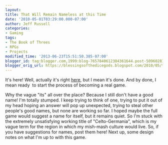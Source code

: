 ```yaml
---
layout:  
title: That Will Remain Nameless at this Time
date: '2010-05-01T03:29:00.000-07:00'
author: Jeff Russell
categories:
- Gaming
tags:
- The Book of Threes
- RPGs
- Projects
modified_time: '2013-06-23T15:51:50.385-07:00'
blogger_id: tag:blogger.com,1999:blog-7657840612384361644.post-5096028123722697091
blogger_orig_url: https://blessingsofthedicegods.blogspot.com/2010/05/that-will-remain-nameless-at-this-time.html
---
```


It's here! Well, actually it's right [here](http://dicegods.wordpress.com/games/celto-germania/), but I mean it's done. And by done, I mean ready  to start the process of becoming a real game.  
  
Why the vague "its" all over the place? Because I still don't have a good name! I'm totally stumped. I keep trying to think of one, trying to put it out of my head hoping an answer will pop up unexpected, trying to steal other people's good names, but none are working so far. I hoped maybe the full game would suggest a name for itself, but it remains quiet. So I'm stuck with the extremely unsatisfying working title of "Celto-Germania", which is my vague term for the region in which my mish-mash culture would live. So, if you have suggestions for names, post them here! Next up, some design notes on what I'm up to with this game. 
